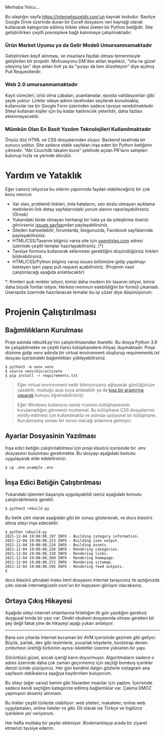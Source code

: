 Merhaba Yolcu...

Bu ulaştığın sayfa https://internetguzeldir.com'un kaynak kodudur. Basitçe Google Drive üzerinde duran bir Excell dosyasını veri kaynağı olarak kullanarak kategorize edilmiş linkler sitesi üreten bir Python betiğidir. Site geliştirilirken çeşitli prensiplere bağlı kalınmaya çalışılmaktadır:

### Ürün Market Uyumu ya da Gelir Modeli Umursanmamaktadır ###

Geliştirirken keyif alınması, ve insanlara faydalı olması temennisiyle geliştirilen bir projedir. Motivasyonu DM'den atılan teşekkür, "oha ne güzel siteymiş lan" diye atılan tivit ya da "şurayı da ben düzelteyim" diye açılmış Pull Requestlerdir.

### Web 2.0 umursanmamaktadır ###

Kayıt süreçleri, ünlü olma çabaları, puanlamalar, eposta validasyonları gibi şeyle yoktur. Linkler siteye admin tarafından seçilerek konulmakta, kullanıcılar ise bir Google Form üzerinden sadece tavsiye verebilmektedir. Siteyi kullanan kişiler için bu kadar katılımcılık yeterlidir, daha fazlası eklenmeyecektir.

###  Mümkün Olan En Basit Yazılım Teknolojileri Kullanılmaktadır ###

Önyüz düz HTML ve CSS dosyalarından oluşur. Backend tarafında bir sunucu yoktur. Site sadece statik sayfaları inşa eden bir Python betiğinin çıktısıdır. "Abi Couchdb takalım buna" şeklinde açılan PR'ların sahipleri bulunup hızla ve 
yerinde dövülür.

# Yardım ve Yataklık # 

Eğer canınız istiyorsa bu sitenin yapımında faydalı olabileceğiniz bir çok konu mevcut:

 - Var olan, problemli linkleri, imla hatalarını, seo dostu olmayan açıklama metinlerini link detay sayfalarındaki yorum alanını raporlayabilirsiniz. (Örnek)
 - Yukarıdaki türde olmayan herhangi bir hata ya da iyileştirme önerisi görürseniz [issues sayfası](https://github.com/miratcan/internetguzeldir/issues)ndan paylaşabilirsiniz.
 - Siteden bahsedebilir, forumlarda, blogunuzda, Facebook sayfalarında paylaşabilirsiniz. 
 - HTML/CSS/Tasarım bilginiz varsa site için [userstyles.com](https://userstyles.org/) adresi üzerinde çeşitli temalar hazırlayabilirsiniz. (*)
 - Tavsiye formunu kullanarak eklenmesi gerektiğini düşündüğünüz linkleri bildirebilirsiniz.
 - HTML/CSS/Python bilginiz varsa issues bölümüne gidip yapılmayı bekleyen işeri yapıp pull request açabilirsiniz. (Projenin nasıl çalıştırılacağı aşağıda anlatılacaktır)

\*: Kimileri açık renkler istiyor, kimisi daha modern bir tasarım istiyor, kimisi daha büyük fontlar istiyor. Herkesi memnun edebildiğim bir formül çıkamadı. Userspots üzerinde hazırlanacak temalar bu işi çözer diye düşünüyorum.

# Projenin Çalıştırılması #

## Bağımlılıkların Kurulması ##

Proje aslında rebuild.py'nin çalıştırılmasından ibarettir. Bu dosya Python 3.9 ile çalışabilmekte ve çeşitli harici kütüphanelere ihtiyaç duymaktadır. Proje dizinine gidip venv adında bir virtual environment oluşturup requirements.txt dosyası içerisindeki bağımlılıkları yükleyebilirsiniz.

    $ python3 -m venv venv
    $ source venv/bin/activate
    $ pip install -r requirements.txt

> Eğer virtual environment nedir bilmiyorsanız ağlayarak günlüğünüze yazabilir, musluğu açıp suya anlatabilir ya da [kısa bir araştırma yaparak](https://letmegooglethat.com/?q=python+virtual+environment+nedir) konuyu öğrenebilirsiniz)

> Eğer Windows kullanıcısı iseniz rcssmin kütüphanesinin kurulamadığını görmeniz muhtemel. Bu kütüphane CSS dosyalarının minify edilmesi için kullanılmakta ve aslında opsiyonel bir kütüphane. Kurulamamış olması bir sorun olacağı anlamına gelmiyor.

## Ayarlar Dosyasinin Yazılması ## 

İnşa edici betiğin çalıştırılabilmesi için proje klasörü içerisinde bir .env dosyasının bulunması gerekmekte. Bu dosyayı aşağıdaki komutu uygulayarak elde edebilirsiniz:

    $ cp .env.example .env

## İnşa Edici Betiğin Çalıştırılması ## 

Yukarıdaki işlemleri başarıyla uygulayabildi iseniz aşağıdaki komutu çalıştırabilmeniz gerekli:

    $ python3 rebuild.py

Bu betik çıktı olarak aşağıdaki gibi bir sonuç gösterecek, ve docs klasörü altına siteyi inşa edecektir:

    $ python rebuild.py
    2021-12-04 19:08:00,197 INFO - Building category information.
    2021-12-04 19:08:00,213 INFO - Building json output.
    2021-12-04 19:08:00,218 INFO - Building assets.
    2021-12-04 19:08:00,226 INFO - Rendering categories.
    2021-12-04 19:08:00,310 INFO - Rendering links.
    2021-12-04 19:08:00,560 INFO - Rendering homepage.
    2021-12-04 19:08:00,572 INFO - Rendering sitemap.
    2021-12-04 19:08:00,595 INFO - Rendering feed outputs.
    $ 

docs klasörü altındaki index.html dosyasını internet tarayıcınız ile açtığınızda çıktı olarak internetgüzelir.com'un bir kopyasını görüyor olacaksınız.

## Ortaya Çıkış Hikayesi ## 

Aşağıda siteyi internet ortamlarına fırlattığım ilk gün yazdığım gereksiz duygusal tonda bir yazı var. Direkt okubeni dosyasında olması gereken bir şey değil fakat yine de hikayeyi aşağı yukarı anlatıyor:

----

Bana son yıllarda İnternet kocaman bir AVM içerisinde gezmek gibi geliyor. Büyük, parlak, dev gibi resimlerle, yuvarlak köşelerle, bootstrap denen zımbırtının ürettiği birbirinin aynısı iskeletler üzerine yükselen bir yapı.

Görüntüsü güzel, ancak içeriği karın doyurmuyor. Algoritmaların sadece o adres üzerinde daha çok zaman geçirmemiz için seçtiği bomboş içerikler denizi içinde yüzüyoruz. Her gün kendimi dalgın gözlerle instagram ana sayfasını dakikalarca aşağıya kaydırırken buluyorum.

Bu siteyi (eğer varsa) benim gibi hisseden insanlar için yaptım. İçerisinde sadece kendi seçtiğim kategorize edilmiş bağlantıklar var. Çakma DMOZ yapmışsın deseniz alınmam.

Bu linkler çeşitli türlerde olabiliyor: web siteleri, makaleler, online web uygulamaları, online listeler vs gibi. Dil olarak ise Türkçe ve İngilizce içeriklere yer veriyorum.

Her hafta mutlaka bir şeyler ekleniyor. Bookmarklayıp arada bir ziyaret etmenizi tavsiye ederim.
